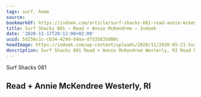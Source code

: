 ```yaml
---
tags: surf, home
source:
bookmarkOf: https://indoek.com/article/surf-shacks-081-read-annie-mckendree/
title: Surf Shacks 081 – Read + Annie McKendree – Indoek
date: '2020-11-17T20:12:00+02:00'
uuid: 5d256c1c-cb34-429d-b9aa-d7335835d00c
headImage: https://indoek.com/wp-content/uploads/2020/11/2020-05-21-SurfShack-0317.jpg
description: Surf Shacks 081 Read + Annie McKendree Westerly, RI Read McKendree
---
```


Surf Shacks 081

Read + Annie McKendree
Westerly, RI
---
